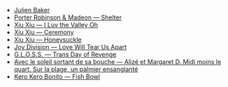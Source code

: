 - [Julien Baker][1]
- [Porter Robinson & Madeon — Shelter][2]
- [Xiu Xiu — I Luv the Valley Oh][3]
- [Xiu Xiu — Ceremony][4]
- [Xiu Xiu — Honeysuckle][5]
- [Joy Division — Love Will Tear Us Apart][6]
- [G.L.O.S.S. — Trans Day of Revenge][7]
- [Avec le soleil sortant de sa bouche — Alizé et Margaret D. Midi moins le quart. Sur la plage, un palmier ensanglanté][8]
- [Kero Kero Bonito — Fish Bowl][9]

[1]: https://youtu.be/tADWPTqR_4A
[2]: https://youtu.be/fzQ6gRAEoy0
[3]: https://youtu.be/dztURk0_DOg
[4]: https://youtu.be/95ms8A2XJY0
[5]: https://youtu.be/hYKGR8Er4vM
[6]: https://youtu.be/zuuObGsB0No
[7]: https://girlslivingoutsidesocietysshit.bandcamp.com/releases
[8]: http://cstrecords.com/cst121/
[9]: https://youtu.be/FY-CjOJCjJE
